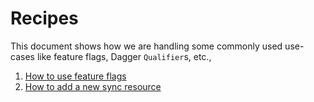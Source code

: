 # Recipes
This document shows how we are handling some commonly used use-cases like feature flags, Dagger `Qualifier`s, etc.,

1. [How to use feature flags](recipes/feature-flags.md)
2. [How to add a new sync resource](recipes/adding-sync-resource.md)
